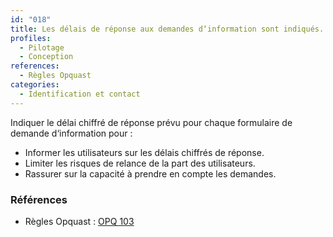 ```yaml
---
id: "018"
title: Les délais de réponse aux demandes d‘information sont indiqués.
profiles:
  - Pilotage
  - Conception
references:
  - Règles Opquast
categories:
  - Identification et contact
---
```


Indiquer le délai chiffré de réponse prévu pour chaque formulaire de demande d‘information pour :

* Informer les utilisateurs sur les délais chiffrés de réponse.
* Limiter les risques de relance de la part des utilisateurs.
* Rassurer sur la capacité à prendre en compte les demandes.

### Références

* Règles Opquast : [OPQ 103](https://checklists.opquast.com/fr/assurance-qualite-web/les-delais-de-reponse-aux-demandes-dinformation-sont-indiques)
